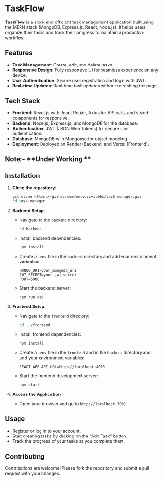 # TaskFlow

**TaskFlow** is a sleek and efficient task management application built using the MERN stack (MongoDB, Express.js, React, Node.js). It helps users organize their tasks and track their progress to maintain a productive workflow.

## Features

- **Task Management**: Create, edit, and delete tasks.
- **Responsive Design**: Fully responsive UI for seamless experience on any device.
- **User Authentication**: Secure user registration and login with JWT.
- **Real-time Updates**: Real-time task updates without refreshing the page.

## Tech Stack

- **Frontend**: React.js with React Router, Axios for API calls, and styled-components for responsive.
- **Backend**: Node.js, Express.js, and MongoDB for the database.
- **Authentication**: JWT (JSON Web Tokens) for secure user authentication.
- **Database**: MongoDB with Mongoose for object modeling.
- **Deployment**: Deployed on Render (Backend) and Vercel (Frontend).

## Note:- **Under Working **

## Installation

1. **Clone the repository**:
   ```bash
   git clone https://github.com/exclusiveabhi/task-manager.git
   cd task-manager
   ```

2. **Backend Setup**:
   - Navigate to the `backend` directory:
     ```bash
     cd backend
     ```
   - Install backend dependencies:
     ```bash
     npm install
     ```
   - Create a `.env` file in the `backend` directory and add your environment variables:
     ```plaintext
     MONGO_URI=your_mongodb_uri
     JWT_SECRET=your_jwt_secret
     PORT=5000
     ```
   - Start the backend server:
     ```bash
     npm run dev
     ```

3. **Frontend Setup**:
   - Navigate to the `frontend` directory:
     ```bash
     cd ../frontend
     ```
   - Install frontend dependencies:
     ```bash
     npm install
     ```
   - Create a `.env` file in the `frontend` and in the `backend` directory and add your environment variables:
     ```plaintext
     REACT_APP_API_URL=http://localhost:4000
     ```
   - Start the frontend development server:
     ```bash
     npm start
     ```

4. **Access the Application**:
   - Open your browser and go to `http://localhost:3000`.

## Usage

- Register or log in to your account.
- Start creating tasks by clicking on the "Add Task" button.
- Track the progress of your tasks as you complete them.


## Contributing

Contributions are welcome! Please fork the repository and submit a pull request with your changes. 

